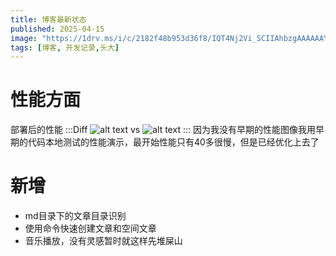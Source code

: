 ```yaml
---
title: 博客最新状态
published: 2025-04-15
image: "https://1drv.ms/i/c/2182f48b953d36f8/IQT4Nj2Vi_SCIIAhbzgAAAAAAYvClsQxMBLG4FQHBBb3UrM?width=7680&height=4320"
tags: [博客, 开发记录,头大]
---
```


# 性能方面

部署后的性能
:::Diff
![alt text](https://1drv.ms/i/c/2182f48b953d36f8/IQSdoflwMTP5So84GnSLMlZTATiiy4LGKIf9qs9TUlEFEhk?width=1024)
vs
![alt text](https://1drv.ms/i/c/2182f48b953d36f8/IQSGhNN6pB_KT7rDpeMvclznAQH5-xY2Jiu5Sk6de6LwOKE?width=1024)
:::
因为我没有早期的性能图像我用早期的代码本地测试的性能演示，最开始性能只有40多很慢，但是已经优化上去了

# 新增

- md目录下的文章目录识别
- 使用命令快速创建文章和空间文章
- 音乐播放，没有灵感暂时就这样先堆屎山